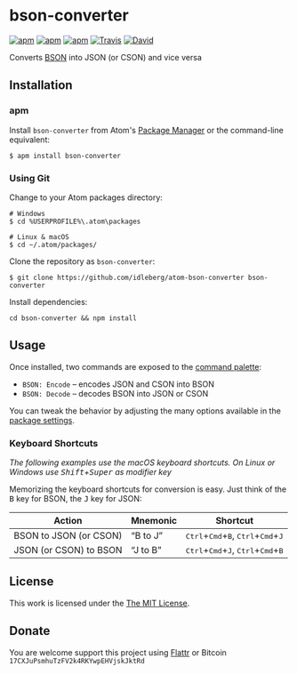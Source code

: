 # bson-converter

[![apm](https://img.shields.io/apm/l/bson-converter.svg?style=flat-square)](https://atom.io/packages/bson-converter)
[![apm](https://img.shields.io/apm/v/bson-converter.svg?style=flat-square)](https://atom.io/packages/bson-converter)
[![apm](https://img.shields.io/apm/dm/bson-converter.svg?style=flat-square)](https://atom.io/packages/bson-converter)
[![Travis](https://img.shields.io/travis/idleberg/atom-bson-converter.svg?style=flat-square)](https://travis-ci.org/idleberg/atom-bson-converter)
[![David](https://img.shields.io/david/dev/idleberg/atom-bson-converter.svg?style=flat-square)](https://david-dm.org/idleberg/atom-bson-converter?type=dev)

Converts [BSON](http://bsonspec.org/) into JSON (or CSON) and vice versa

## Installation

### apm

Install `bson-converter` from Atom's [Package Manager](http://flight-manual.atom.io/using-atom/sections/atom-packages/) or the command-line equivalent:

`$ apm install bson-converter`

### Using Git

Change to your Atom packages directory:

```
# Windows
$ cd %USERPROFILE%\.atom\packages

# Linux & macOS
$ cd ~/.atom/packages/
```

Clone the repository as `bson-converter`:

```
$ git clone https://github.com/idleberg/atom-bson-converter bson-converter
```

Install dependencies:

```
cd bson-converter && npm install
```

## Usage

Once installed, two commands are exposed to the [command palette](http://flight-manual.atom.io/getting-started/sections/atom-basics/#_command_palette):

* `BSON: Encode` – encodes JSON and CSON into BSON
* `BSON: Decode` – decodes BSON into JSON or CSON

You can tweak the behavior by adjusting the many options available in the [package settings](http://flight-manual.atom.io/using-atom/sections/atom-packages/#package-settings).

### Keyboard Shortcuts

*The following examples use the macOS keyboard shortcuts. On Linux or Windows use <kbd>Shift</kbd>+<kbd>Super</kbd> as modifier key*

Memorizing the keyboard shortcuts for conversion is easy. Just think of the <kbd>B</kbd> key for BSON, the <kbd>J</kbd> key for JSON:

Action                 | Mnemonic | Shortcut
-----------------------|----------|-----------------------------------------------------------------------------------------
BSON to JSON (or CSON) | “B to J” | <kbd>Ctrl</kbd>+<kbd>Cmd</kbd>+<kbd>B</kbd>, <kbd>Ctrl</kbd>+<kbd>Cmd</kbd>+<kbd>J</kbd>
JSON (or CSON) to BSON | “J to B” | <kbd>Ctrl</kbd>+<kbd>Cmd</kbd>+<kbd>J</kbd>, <kbd>Ctrl</kbd>+<kbd>Cmd</kbd>+<kbd>B</kbd>

## License

This work is licensed under the [The MIT License](LICENSE.md).

## Donate

You are welcome support this project using [Flattr](https://flattr.com/submit/auto?user_id=idleberg&url=https://github.com/idleberg/atom-bson-converter) or Bitcoin `17CXJuPsmhuTzFV2k4RKYwpEHVjskJktRd`
